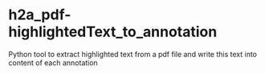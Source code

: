 # h2a_pdf-highlightedText_to_annotation
Python tool to extract highlighted text from a pdf file and write this text into content of each annotation
